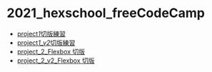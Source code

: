 # 2021_hexschool_freeCodeCamp

- [project*1*切版練習](https://jaosn60810.github.io/2021_hexschool_freeCodeCamp/project_1)
- [project*1_v2*切版練習](https://jaosn60810.github.io/2021_hexschool_freeCodeCamp/project_1_v2)
- [project_2_Flexbox 切版](https://jaosn60810.github.io/2021_hexschool_freeCodeCamp/project_2)
- [project_2_v2_Flexbox 切版](https://jaosn60810.github.io/2021_hexschool_freeCodeCamp/project_2_v2)
